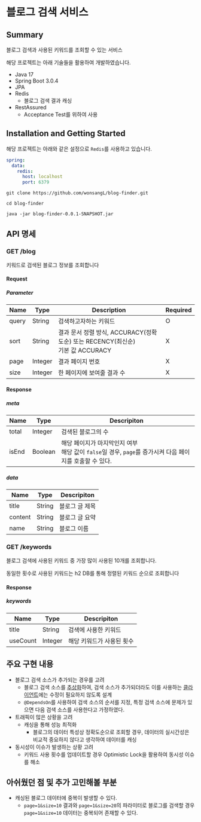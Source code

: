 # 블로그 검색 서비스
## Summary
블로그 검색과 사용된 키워드를 조회할 수 있는 서비스

해당 프로젝트는 아래 기술들을 활용하여 개발하였습니다.
- Java 17
- Spring Boot 3.0.4 
- JPA
- Redis
  - 블로그 검색 결과 캐싱
- RestAssured
  - Acceptance Test를 위하여 사용

## Installation and Getting Started
해당 프로젝트는 아래와 같은 설정으로 `Redis`를 사용하고 있습니다.

```yaml
spring:
  data:
    redis:
      host: localhost
      port: 6379
```

```text
git clone https://github.com/wonsangL/blog-finder.git

cd blog-finder

java -jar blog-finder-0.0.1-SNAPSHOT.jar
```
## API 명세
### GET /blog
키워드로 검색된 블로그 정보를 조회합니다
#### Request
##### Parameter
| Name  | Type | Description                                                   | Required |
|-------|------|---------------------------------------------------------------|----------|
| query | String | 검색하고자하는 키워드                                                   | O |
| sort | String | 결과 문서 정렬 방식, ACCURACY(정확도순) 또는 RECENCY(최신순)<br/>기본 값 ACCURACY | X |
| page | Integer | 결과 페이지 번호                                                     | X |
| size | Integer | 한 페이지에 보여줄 결과 수                                               | X |
#### Response
##### meta
| Name  | Type    | Descripiton                                                          |
|-------|---------|----------------------------------------------------------------------|
| total | Integer | 검색된 블로그의 수                                                           |
| isEnd | Boolean | 해당 페이지가 마지막인지 여부<br/>해당 값이 `false`일 경우, `page`를 증가시켜 다음 페이지를 호출할 수 있다. |
##### data
| Name    | Type   | Descripiton |
|---------|--------|--------|
| title   | String | 블로그 글 제목 |
| content | String | 블로그 글 요약 |
| name    | String | 블로그 이름 |

### GET /keywords
블로그 검색에 사용된 키워드 중 가장 많이 사용된 10개를 조회합니다.

동일한 횟수로 사용된 키워드는 h2 DB를 통해 정렬된 키워드 순으로 조회합니다
#### Response
##### keywords
| Name     | Type    | Descripiton    |
|----------|---------|----------------|
| title    | String  | 검색에 사용한 키워드    |
| useCount | Integer | 해당 키워드가 사용된 횟수 |

## 주요 구현 내용
- 블로그 검색 소스가 추가되는 경우를 고려
  - 블로그 검색 소스를 [추상화](src/main/java/com/example/blogfinder/domain/blog/BlogClient.java)하여, 검색 소스가 추가되더라도 이를 사용하는 [클라이언트](src/main/java/com/example/blogfinder/domain/blog/BlogFinder.java)에는 수정이 필요하지 않도록 설계
  - `@DependsOn`를 사용하여 검색 소스의 순서를 지정, 특정 검색 소스에 문제가 있으면 다음 검색 소스를 사용한다고 가정하였다.
- 트래픽이 많은 상황을 고려
  - 캐싱을 통해 성능 최적화
    - 블로그의 데이터 특성상 정확도순으로 조회할 경우, 데이터의 실시간성은 비교적 중요하지 않다고 생각하여 데이터를 캐싱 
- 동시성이 이슈가 발생하는 상황 고려
  - 키워드 사용 횟수를 업데이트할 경우 Optimistic Lock을 활용하여 동시성 이슈를 해소 

## 아쉬웠던 점 및 추가 고민해볼 부분
- 캐싱된 블로그 데이터에 중복이 발생할 수 있다.
  - `page=1&size=10` 결과와 `page=1&size=20`의 파라미터로 블로그를 검색할 경우 `page=1&size=10` 데이터는 중복되어 존재할 수 있다.